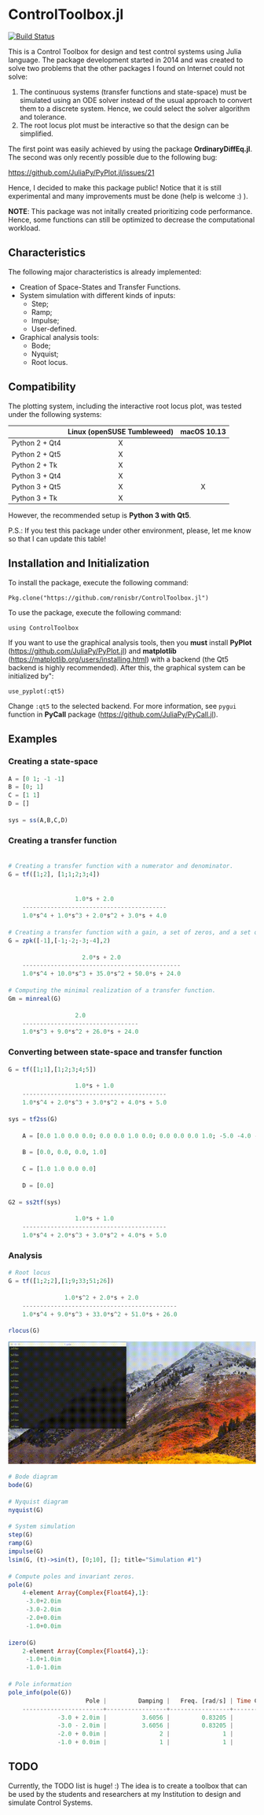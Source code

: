 # ControlToolbox.jl

[![Build Status](https://travis-ci.org/ronisbr/ControlToolbox.jl.svg?branch=master)](https://travis-ci.org/ronisbr/ControlToolbox.jl)

This is a Control Toolbox for design and test control systems using Julia
language. The package development started in 2014 and was created to solve two
problems that the other packages I found on Internet could not solve:

1. The continuous systems (transfer functions and state-space) must be simulated
   using an ODE solver instead of the usual approach to convert them to a
   discrete system. Hence, we could select the solver algorithm and tolerance.
2. The root locus plot must be interactive so that the design can be simplified.

The first point was easily achieved by using the package **OrdinaryDiffEq.jl**.
The second was only recently possible due to the following bug:

https://github.com/JuliaPy/PyPlot.jl/issues/21

Hence, I decided to make this package public! Notice that it is still
experimental and many improvements must be done (help is welcome :) ).

**NOTE**: This package was not initally created prioritizing code performance.
Hence, some functions can still be optimized to decrease the computational
workload.

## Characteristics

The following major characteristics is already implemented:

* Creation of Space-States and Transfer Functions.
* System simulation with different kinds of inputs:
    * Step;
    * Ramp;
    * Impulse;
    * User-defined.
* Graphical analysis tools:
    * Bode;
    * Nyquist;
    * Root locus.

## Compatibility

The plotting system, including the interactive root locus plot, was tested under
the following systems:

|                | Linux (openSUSE Tumbleweed) | macOS 10.13 |
|----------------|:---------------------------:|:-----------:|
| Python 2 + Qt4 | X                           |             |
| Python 2 + Qt5 | X                           |             |
| Python 2 + Tk  | X                           |             |
| Python 3 + Qt4 | X                           |             |
| Python 3 + Qt5 | X                           | X           |
| Python 3 + Tk  | X                           |             |

However, the recommended setup is **Python 3 with Qt5**.

P.S.: If you test this package under other environment, please, let me know so
that I can update this table!

## Installation and Initialization

To install the package, execute the following command:

    Pkg.clone("https://github.com/ronisbr/ControlToolbox.jl")

To use the package, execute the following command:

    using ControlToolbox

If you want to use the graphical analysis tools, then you **must** install
**PyPlot** (https://github.com/JuliaPy/PyPlot.jl) and **matplotlib**
(https://matplotlib.org/users/installing.html) with a backend (the Qt5 backend
is highly recommended). After this, the graphical system can be initialized by":

    use_pyplot(:qt5)

Change `:qt5` to the selected backend. For more information, see `pygui`
function in **PyCall** package (https://github.com/JuliaPy/PyCall.jl). 

## Examples

### Creating a state-space

```julia
A = [0 1; -1 -1]
B = [0; 1]
C = [1 1]
D = []

sys = ss(A,B,C,D)
```

### Creating a transfer function

```julia

# Creating a transfer function with a numerator and denominator.
G = tf([1;2], [1;1;2;3;4])


                   1.0*s + 2.0
    -----------------------------------------
    1.0*s^4 + 1.0*s^3 + 2.0*s^2 + 3.0*s + 4.0

# Creating a transfer function with a gain, a set of zeros, and a set of poles.
G = zpk([-1],[-1;-2;-3;-4],2)

                     2.0*s + 2.0
    ---------------------------------------------
    1.0*s^4 + 10.0*s^3 + 35.0*s^2 + 50.0*s + 24.0

# Computing the minimal realization of a transfer function.
Gm = minreal(G)

                   2.0
    ---------------------------------
    1.0*s^3 + 9.0*s^2 + 26.0*s + 24.0
```

### Converting between state-space and transfer function

```julia
G = tf([1;1],[1;2;3;4;5])

                   1.0*s + 1.0
    -----------------------------------------
    1.0*s^4 + 2.0*s^3 + 3.0*s^2 + 4.0*s + 5.0

sys = tf2ss(G)

    A = [0.0 1.0 0.0 0.0; 0.0 0.0 1.0 0.0; 0.0 0.0 0.0 1.0; -5.0 -4.0 -3.0 -2.0]

    B = [0.0, 0.0, 0.0, 1.0]

    C = [1.0 1.0 0.0 0.0]

    D = [0.0]

G2 = ss2tf(sys)

                   1.0*s + 1.0
    -----------------------------------------
    1.0*s^4 + 2.0*s^3 + 3.0*s^2 + 4.0*s + 5.0
```

### Analysis

```julia
# Root locus
G = tf([1;2;2],[1;9;33;51;26])

                1.0*s^2 + 2.0*s + 2.0
    --------------------------------------------
    1.0*s^4 + 9.0*s^3 + 33.0*s^2 + 51.0*s + 26.0

rlocus(G)
```
![Root Locus](https://github.com/ronisbr/ControlToolbox.jl/raw/master/figs/rlocus.gif "Root Locus")

```julia
# Bode diagram
bode(G)

# Nyquist diagram
nyquist(G)

# System simulation
step(G)
ramp(G)
impulse(G)
lsim(G, (t)->sin(t), [0;10], []; title="Simulation #1")

# Compute poles and invariant zeros.
pole(G)
    4-element Array{Complex{Float64},1}:
     -3.0+2.0im
     -3.0-2.0im
     -2.0+0.0im
     -1.0+0.0im

izero(G)
    2-element Array{Complex{Float64},1}:
     -1.0+1.0im
     -1.0-1.0im

# Pole information
pole_info(pole(G))
                      Pole |         Damping |   Freq. [rad/s] | Time Const. [s]
    -----------------------+-----------------+-----------------+----------------
              -3.0 + 2.0im |          3.6056 |         0.83205 |         0.33333
              -3.0 - 2.0im |          3.6056 |         0.83205 |         0.33333
              -2.0 + 0.0im |               2 |               1 |             0.5
              -1.0 + 0.0im |               1 |               1 |               1

```

## TODO

Currently, the TODO list is huge! :) The idea is to create a toolbox that can be
used by the students and researchers at my Institution to design and simulate
Control Systems.
